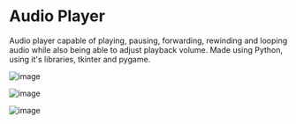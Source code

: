 # Audio Player
Audio player capable of playing, pausing, forwarding, rewinding and looping audio while also being able to adjust playback volume.
Made using Python, using it's libraries, tkinter and pygame.

![image](https://user-images.githubusercontent.com/88976526/156918147-473e02ae-8889-4a26-bbe9-45f2134b9633.png)

![image](https://user-images.githubusercontent.com/88976526/156918258-1d987d3f-ffe2-4eb7-bd79-ab7349bdd3fa.png)

![image](https://user-images.githubusercontent.com/88976526/156918313-a4e8457f-96cc-41e1-b635-2de18d359da0.png)
